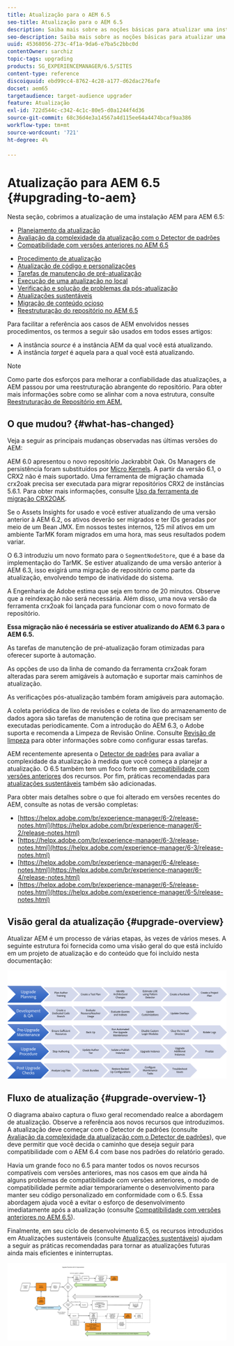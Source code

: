 ```yaml
---
title: Atualização para o AEM 6.5
seo-title: Atualização para o AEM 6.5
description: Saiba mais sobre as noções básicas para atualizar uma instalação de AEM mais antiga para a AEM 6.5.
seo-description: Saiba mais sobre as noções básicas para atualizar uma instalação de AEM mais antiga para a AEM 6.5.
uuid: 45368056-273c-4f1a-9da6-e7ba5c2bbc0d
contentOwner: sarchiz
topic-tags: upgrading
products: SG_EXPERIENCEMANAGER/6.5/SITES
content-type: reference
discoiquuid: ebd99cc4-8762-4c28-a177-d62dac276afe
docset: aem65
targetaudience: target-audience upgrader
feature: Atualização
exl-id: 722d544c-c342-4c1c-80e5-d0a1244f4d36
source-git-commit: 68c36d4e3a14567a4d115ee64a4474bcaf9aa386
workflow-type: tm+mt
source-wordcount: '721'
ht-degree: 4%

---
```


# Atualização para AEM 6.5 {#upgrading-to-aem}

Nesta seção, cobrimos a atualização de uma instalação AEM para AEM 6.5:

* [Planejamento da atualização](/help/sites-deploying/upgrade-planning.md)
* [Avaliação da complexidade da atualização com o Detector de padrões](/help/sites-deploying/pattern-detector.md)
* [Compatibilidade com versões anteriores no AEM 6.5](/help/sites-deploying/backward-compatibility.md)

<!--* [Using Offline Reindexing To Reduce Downtime During an Upgrade](/help/sites-deploying/upgrade-offline-reindexing.md)-->
* [Procedimento de atualização](/help/sites-deploying/upgrade-procedure.md)
* [Atualização de código e personalizações](/help/sites-deploying/upgrading-code-and-customizations.md)
* [Tarefas de manutenção de pré-atualização](/help/sites-deploying/pre-upgrade-maintenance-tasks.md)
* [Execução de uma atualização no local](/help/sites-deploying/in-place-upgrade.md)
* [Verificação e solução de problemas da pós-atualização](/help/sites-deploying/post-upgrade-checks-and-troubleshooting.md)
* [Atualizações sustentáveis](/help/sites-deploying/sustainable-upgrades.md)
* [Migração de conteúdo ocioso](/help/sites-deploying/lazy-content-migration.md)
* [Reestruturação do repositório no AEM 6.5](/help/sites-deploying/repository-restructuring.md)

Para facilitar a referência aos casos de AEM envolvidos nesses procedimentos, os termos a seguir são usados em todos esses artigos:

* A instância *source* é a instância AEM da qual você está atualizando.
* A instância *target* é aquela para a qual você está atualizando.

>[!NOTE]
>
>Como parte dos esforços para melhorar a confiabilidade das atualizações, a AEM passou por uma reestruturação abrangente do repositório. Para obter mais informações sobre como se alinhar com a nova estrutura, consulte [Reestruturação de Repositório em AEM.](/help/sites-deploying/repository-restructuring.md)

## O que mudou? {#what-has-changed}

Veja a seguir as principais mudanças observadas nas últimas versões do AEM:

AEM 6.0 apresentou o novo repositório Jackrabbit Oak. Os Managers de persistência foram substituídos por [Micro Kernels](/help/sites-deploying/platform.md#contentbody_title_4). A partir da versão 6.1, o CRX2 não é mais suportado. Uma ferramenta de migração chamada crx2oak precisa ser executada para migrar repositórios CRX2 de instâncias 5.6.1. Para obter mais informações, consulte [Uso da ferramenta de migração CRX2OAK](/help/sites-deploying/using-crx2oak.md).

Se o Assets Insights for usado e você estiver atualizando de uma versão anterior à AEM 6.2, os ativos deverão ser migrados e ter IDs geradas por meio de um Bean JMX. Em nossos testes internos, 125 mil ativos em um ambiente TarMK foram migrados em uma hora, mas seus resultados podem variar.

O 6.3 introduziu um novo formato para o `SegmentNodeStore`, que é a base da implementação do TarMK. Se estiver atualizando de uma versão anterior à AEM 6.3, isso exigirá uma migração de repositório como parte da atualização, envolvendo tempo de inatividade do sistema.

A Engenharia de Adobe estima que seja em torno de 20 minutos. Observe que a reindexação não será necessária. Além disso, uma nova versão da ferramenta crx2oak foi lançada para funcionar com o novo formato de repositório.

**Essa migração não é necessária se estiver atualizando do AEM 6.3 para o AEM 6.5.**

As tarefas de manutenção de pré-atualização foram otimizadas para oferecer suporte à automação.

As opções de uso da linha de comando da ferramenta crx2oak foram alteradas para serem amigáveis à automação e suportar mais caminhos de atualização.

As verificações pós-atualização também foram amigáveis para automação.

A coleta periódica de lixo de revisões e coleta de lixo do armazenamento de dados agora são tarefas de manutenção de rotina que precisam ser executadas periodicamente. Com a introdução do AEM 6.3, o Adobe suporta e recomenda a Limpeza de Revisão Online. Consulte [Revisão de limpeza](/help/sites-deploying/revision-cleanup.md) para obter informações sobre como configurar essas tarefas.

AEM recentemente apresenta o [Detector de padrões](/help/sites-deploying/pattern-detector.md) para avaliar a complexidade da atualização à medida que você começa a planejar a atualização. O 6.5 também tem um foco forte em [compatibilidade com versões anteriores](/help/sites-deploying/backward-compatibility.md) dos recursos. Por fim, práticas recomendadas para [atualizações sustentáveis](/help/sites-deploying/sustainable-upgrades.md) também são adicionadas.

Para obter mais detalhes sobre o que foi alterado em versões recentes do AEM, consulte as notas de versão completas:

* [https://helpx.adobe.com/br/experience-manager/6-2/release-notes.html](https://helpx.adobe.com/br/experience-manager/6-2/release-notes.html)
* [https://helpx.adobe.com/br/experience-manager/6-3/release-notes.html](https://helpx.adobe.com/experience-manager/6-3/release-notes.html)
* [https://helpx.adobe.com/br/experience-manager/6-4/release-notes.html](https://helpx.adobe.com/br/experience-manager/6-4/release-notes.html)
* [https://helpx.adobe.com/br/experience-manager/6-5/release-notes.html](https://helpx.adobe.com/experience-manager/6-5/release-notes.html)

## Visão geral da atualização {#upgrade-overview}

Atualizar AEM é um processo de várias etapas, às vezes de vários meses. A seguinte estrutura foi fornecida como uma visão geral do que está incluído em um projeto de atualização e do conteúdo que foi incluído nesta documentação:

![screen_shot_2018-03-30at80708am](assets/screen_shot_2018-03-30at80708am.png)

## Fluxo de atualização {#upgrade-overview-1}

O diagrama abaixo captura o fluxo geral recomendado realce a abordagem de atualização. Observe a referência aos novos recursos que introduzimos. A atualização deve começar com o Detector de padrões (consulte [Avaliação da complexidade da atualização com o Detector de padrões](/help/sites-deploying/pattern-detector.md)), que deve permitir que você decida o caminho que deseja seguir para compatibilidade com o AEM 6.4 com base nos padrões do relatório gerado.

Havia um grande foco no 6.5 para manter todos os novos recursos compatíveis com versões anteriores, mas nos casos em que ainda há alguns problemas de compatibilidade com versões anteriores, o modo de compatibilidade permite adiar temporariamente o desenvolvimento para manter seu código personalizado em conformidade com o 6.5. Essa abordagem ajuda você a evitar o esforço de desenvolvimento imediatamente após a atualização (consulte [Compatibilidade com versões anteriores no AEM 6.5](/help/sites-deploying/backward-compatibility.md)).

Finalmente, em seu ciclo de desenvolvimento 6.5, os recursos introduzidos em Atualizações sustentáveis (consulte [Atualizações sustentáveis](/help/sites-deploying/sustainable-upgrades.md)) ajudam a seguir as práticas recomendadas para tornar as atualizações futuras ainda mais eficientes e ininterruptas.

![6_4_upgrade_overviewflowchart-newpage3](assets/6_4_upgrade_overviewflowchart-newpage3.png)
